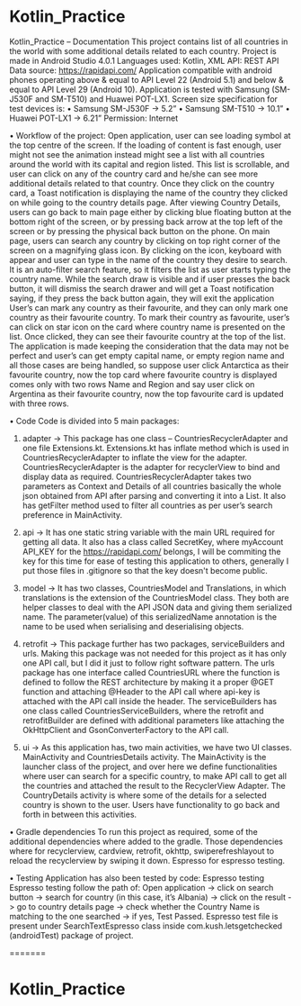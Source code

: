 
# Kotlin_Practice
Kotlin_Practice – Documentation
This project contains list of all countries in the world with some additional details related to each country.
Project is made in Android Studio 4.0.1
Languages used: Kotlin, XML
API: REST API
Data source: https://rapidapi.com/
Application compatible with android phones operating above & equal to API Level 22 (Android 5.1) and below & equal to API Level 29 (Android 10).
Application is tested with Samsung (SM-J530F and SM-T510) and Huawei POT-LX1.
Screen size specification for test devices is:
•	Samsung SM-J530F -> 5.2”
•	Samsung SM-T510 -> 10.1”
•	Huawei POT-LX1 -> 6.21”
Permission: Internet

•	Workflow of the project:
Open application, user can see loading symbol at the top centre of the screen. If the loading of content is fast enough, user might not see the animation instead might see a list with all countries around the world with its capital and region listed. This list is scrollable, and user can click on any of the country card and he/she can see more additional details related to that country. Once they click on the country card, a Toast notification is displaying the name of the country they clicked on while going to the country details page.
After viewing Country Details, users can go back to main page either by clicking blue floating button at the bottom right of the screen, or by pressing back arrow at the top left of the screen or by pressing the physical back button on the phone.
On main page, users can search any country by clicking on top right corner of the screen on a magnifying glass icon. By clicking on the icon, keyboard with appear and user can type in the name of the country they desire to search. It is an auto-filter search feature, so it filters the list as user starts typing the country name. While the search draw is visible and if user presses the back button, it will dismiss the search drawer and will get a Toast notification saying, if they press the back button again, they will exit the application
User’s can mark any country as their favourite, and they can only mark one country as their favourite country. To mark their country as favourite, user’s can click on star icon on the card where country name is presented on the list. Once clicked, they can see their favourite country at the top of the list.
The application is made keeping the consideration that the data may not be perfect and user’s can get empty capital name, or empty region name and all those cases are being handled, so suppose user click Antarctica as their favourite country, now the top card where favourite country is displayed comes only with two rows Name and Region and say user click on Argentina as their favourite country, now the top favourite card is updated with three rows.

•	Code
Code is divided into 5 main packages:
1.	adapter ->
This package has one class – CountriesRecyclerAdapter and one file Extensions.kt. Extensions.kt has inflate method which is used in CountriesRecyclerAdapter to inflate the view for the adapter. 
CountriesRecyclerAdapter is the adapter for recyclerView to bind and display data as required.
CountriesRecyclerAdapter takes two parameters as Context and Details of all countries basically the whole json obtained from API after parsing and converting it into a List. It also has getFilter method used to filter all countries as per user’s search preference in MainActivity.

2.	api ->
It has one static string variable with the main URL required for getting all data.
It also has a class called SecretKey, where myAccount API_KEY for the https://rapidapi.com/ belongs, I will be commiting the key for this time for ease of testing this application to others, generally I put those files in .gitignore so that the key doesn't become public.

3.	model ->
It has two classes, CountriesModel and Translations, in which translations is the extension of the CountriesModel class. They both are helper classes to deal with the API JSON data and giving them serialized name. The parameter(value) of this serializedName annotation is the name to be used when serialising and deserialising objects.

4.	retrofit ->
This package further has two packages, serviceBuilders and urls. Making this package was not needed for this project as it has only one API call, but I did it just to follow right software pattern. 
The urls package has one interface called CountriesURL where the function is defined to follow the REST architecture by making it a proper @GET function and attaching @Header to the API call where api-key is attached with the API call inside the header.
The serviceBuilders has one class called CountriesServiceBuilders, where the retrofit and retrofitBuilder are defined with additional parameters like attaching the OkHttpClient and GsonConverterFactory to the API call.

5.	ui ->
As this application has, two main activities, we have two UI classes. MainActivity and CountriesDetails activity.
The MainActivity is the launcher class of the project, and over here we define functionalities where user can search for a specific country, to make API call to get all the countries and attached the result to the RecyclerView Adapter.
The CountryDetails activity is where some of the details for a selected country is shown to the user. 
Users have functionality to go back and forth in between this activities.

•	Gradle dependencies
To run this project as required, some of the additional dependencies where added to the gradle.
Those dependencies where for recyclerview, cardview, retrofit, okhttp, swiperefreshlayout to reload the recyclerview by swiping it down. Espresso for espresso testing.

•	Testing 
Application has also been tested by code: Espresso testing 
Espresso testing follow the path of:
Open application -> click on search button -> search for country (in this case, it’s Albania) -> click on the result -> go to country details page -> check whether the Country Name is matching to the one searched -> if yes, Test Passed. 
Espresso test file is present under SearchTextEspresso class inside com.kush.letsgetchecked (androidTest) package of project.

=======
# Kotlin_Practice
